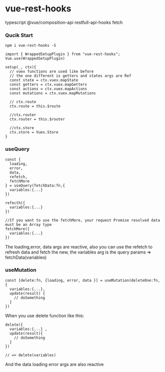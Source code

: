 # vue-rest-hooks

typescript @vue/composition-api restfull-api-hooks fetch

### Qucik Start

```
npm i vue-rest-hooks -S

import { WrappedSetupPlugin } from "vue-rest-hooks";
Vue.use(WrappedSetupPlugin)

setup(_, ctx){
  // vuex functions are used like before
  // the one different is getters and states args are Ref
  const state = ctx.vuex.mapState
  const getters = ctx.vuex.mapGetters
  const actions = ctx.vuex.mapActions
  const mutations = ctx.vuex.mapMutations

  // ctx.route
  ctx.route = this.$route

  //ctx.router
  ctx.router = this.$router

  //ctx.store
  ctx.store = Vuex.Store
}

```

### useQuery

```
const {
  loading,
  error,
  data,
  refetch,
  fetchMore
} = useQuery(fetchData:fn,{
  variables:{...}
})

refecth({
  variables:{...}
})

//If you want to use the fetchMore, your request Promise resolved data must be an Array type
fetchMore({
  variables:{...}
})
```

The loading,error, data args are reactive, also you can use the refetch to refresh data and fetch the new, the variables arg
is the query params => fetchData(variables)

### useMutation

```
const [delete:fn, {loading, error, data }] = useMutation(deleteOne:fn, {
  variables:{...},
  update(result) {
    // doSomething
  }
})
```

When you use delete function like this:

```
delete({
  variables:{...} ,
  update(result){
    // doSomething
  }
})

// => delete(variables)
```

And the data loading error args are also reactive
